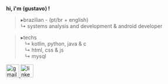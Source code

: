 **hi, i'm ⟨gustavo⟩ !** 

>▸brazilian - (pt/br + english)  
‎ ‎‎ ‎ ‎↳ systems analysis and development & android developer

>▸techs<br />
‎ ‎‎ ‎ ↳ kotlin, python, java & c<br />
‎ ‎‎ ‎ ↳ html, css & js<br />
‎ ‎‎ ‎ ↳ mysql

<div align="left">
  <a href="mailto:contatogustavoallves@gmail.com" target="_blank">
    <img src="https://img.shields.io/static/v1?message=Gmail&logo=gmail&label=&color=D14836&logoColor=white&labelColor=&style=for-the-badge" height="35" alt="gmail logo"  />
  </a>
  <a href="https://www.linkedin.com/in/gustavo-alves-59181a296/" target="_blank">
    <img src="https://img.shields.io/static/v1?message=LinkedIn&logo=linkedin&label=&color=0077B5&logoColor=white&labelColor=&style=for-the-badge" height="35" alt="linkedin logo"  />
  </a>
</div>
